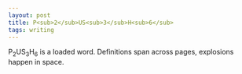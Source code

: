 ```yaml
---
layout: post
title: P<sub>2</sub>US<sub>3</sub>H<sub>6</sub>
tags: writing
---
```

P<sub>2</sub>US<sub>3</sub>H<sub>6</sub> is a loaded word. Definitions span across pages, explosions happen in space.
<br>
<br>